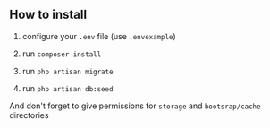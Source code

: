 ## How to install

1. configure your `.env` file (use `.envexample`)

2. run `composer install`

3. run `php artisan migrate`

4. run `php artisan db:seed`

And don't forget to give permissions for `storage` and `bootsrap/cache` directories